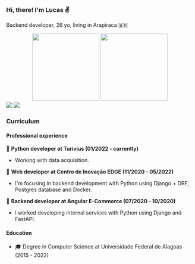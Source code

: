 ### Hi, there! I'm Lucas :v:

Backend developer, 26 yo, living in Arapiraca 🇧🇷

<div align=center>
  <img height="180em" src="https://github-readme-stats.vercel.app/api?username=lucasferreiraos&count_private=true&show_icons=true&theme=tokyonight" />
  <img height="180em" src="https://github-readme-stats.vercel.app/api/top-langs/?username=lucasferreiraos&count_private=true&langs_count=8&hide=jupyter%20notebook&layout=compact&theme=tokyonight" />
</div>

<div>
  <a href = "mailto:lucasferreiraek@gmail.com"><img src="https://img.shields.io/badge/-Gmail-%23333?style=for-the-badge&logo=gmail&logoColor=white" target="_blank"></a>
  <a href="https://www.linkedin.com/in/lucasferreiraos" target="_blank"><img src="https://img.shields.io/badge/-LinkedIn-%230077B5?style=for-the-badge&logo=linkedin&logoColor=white" target="_blank"></a>
</div>

### Curriculum

#### Professional experience

📌 **Python developer at Turivius (01/2022 - currently)**
- Working with data acquisition.

:pushpin: **Web developer at Centro de Inovação EDGE (11/2020 - 05/2022)**
- I'm focusing in backend development with Python using Django + DRF, Postgres database and Docker.

:pushpin: **Backend developer at Angular E-Commerce (07/2020 - 10/2020)**
- I worked developing internal services with Python using Django and FastAPI.

#### Education

- :mortar_board: Degree in Computer Science at Universidade Federal de Alagoas (2015 - 2022)

<!--
**lucasferreiraos/lucasferreiraos** is a ✨ _special_ ✨ repository because its `README.md` (this file) appears on your GitHub profile.

Here are some ideas to get you started:

- 🔭 I’m currently working on ...
- 🌱 I’m currently learning ...
- 👯 I’m looking to collaborate on ...
- 🤔 I’m looking for help with ...
- 💬 Ask me about ...
- 📫 How to reach me: ...
- 😄 Pronouns: ...
- ⚡ Fun fact: ...
-->

